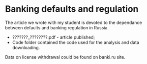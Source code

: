 # Banking defaults and regulation

The article we wrote with my student is devoted to the dependance between defaults and banking regulation in Russia.
+ ???????_????????.pdf - article published;
+ Code folder contained the code used for the analysis and data downloading.

Data on license withdrawal could be found on banki.ru site.